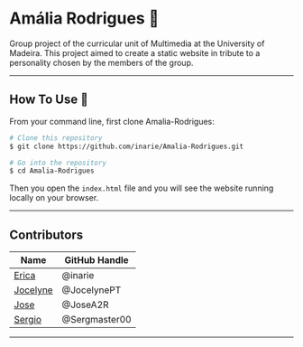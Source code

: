 # Amália Rodrigues :microphone:

Group project of the curricular unit of Multimedia at the University of Madeira. This project aimed to create a static website in tribute to a personality chosen by the members of the group.

---

## How To Use 🔧

From your command line, first clone Amalia-Rodrigues:

```bash
# Clone this repository
$ git clone https://github.com/inarie/Amalia-Rodrigues.git

# Go into the repository
$ cd Amalia-Rodrigues

```

Then you open the `index.html` file and you will see the website running locally on your browser.

---

## Contributors

|Name     |  GitHub Handle   | 
|---------|-----------------|
|[Erica](https://github.com/inarie)| @inarie        |
|[Jocelyne](https://github.com/JocelynePT) |     @JocelynePT    |
|[Jose](https://github.com/JoseA2R) |     @JoseA2R    |
|[Sergio](https://github.com/Sergmaster00) |     @Sergmaster00    |

---
